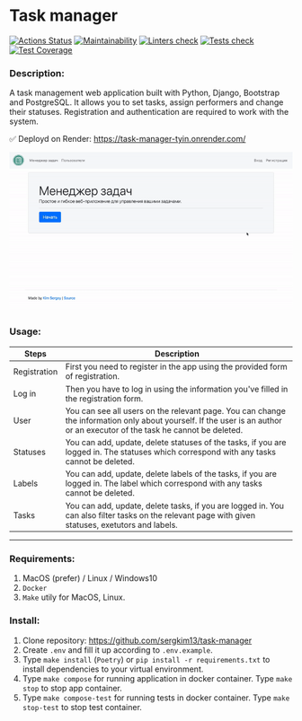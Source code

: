 # Task manager

[![Actions Status](https://github.com/sergkim13/python-project-52/workflows/hexlet-check/badge.svg)](https://github.com/sergkim13/python-project-52/actions)
[![Maintainability](https://api.codeclimate.com/v1/badges/fce77e785df35408d49f/maintainability)](https://codeclimate.com/github/sergkim13/python-project-52/maintainability)
[![Linters check](https://github.com/sergkim13/python-project-52/actions/workflows/linters_check.yml/badge.svg)](https://github.com/sergkim13/python-project-52/actions/workflows/linters_check.yml)
[![Tests check](https://github.com/sergkim13/python-project-52/actions/workflows/tests_check.yml/badge.svg)](https://github.com/sergkim13/python-project-52/actions/workflows/tests_check.yml)
[![Test Coverage](https://api.codeclimate.com/v1/badges/fce77e785df35408d49f/test_coverage)](https://codeclimate.com/github/sergkim13/python-project-52/test_coverage)

### Description:
A task management web application built with Python, Django, Bootstrap and PostgreSQL. It allows you to set tasks, assign performers and change their statuses. Registration and authentication are required to work with the system.

✅ Deployd on Render: https://task-manager-tyin.onrender.com/


<div id="header" align="center">
  <img src="https://raw.githubusercontent.com/sergkim13/static/main/task_manager/task_manager.gif?token=GHSAT0AAAAAABZLD7VFXIZRZLJDJLEH7KGQZD5SY3A" width="800"/>
</div>

### Usage:
| Steps        | Description                                                                                                                                                               |
|--------------|---------------------------------------------------------------------------------------------------------------------------------------------------------------------------|
| Registration | First you need to register in the app using the provided form of registration.                                                                                            |
| Log in       | Then you have to log in using the information you've filled in the registration form.                                                                                     |
| User         | You can see all users on the relevant page. You can change the information only about yourself. If the user is an author or an executor of the task he cannot be deleted. |
| Statuses     | You can add, update, delete statuses of the tasks, if you are logged in. The statuses which correspond with any tasks cannot be deleted.                                  |
| Labels       | You can add, update, delete labels of the tasks, if you are logged in. The label which correspond with any tasks cannot be deleted.                                       |
| Tasks        | You can add, update, delete tasks, if you are logged in. You can also filter tasks on the relevant page with given statuses, exetutors and labels.
___
### Requirements:
1. MacOS (prefer) / Linux / Windows10
2. `Docker`
3. `Make` utily for MacOS, Linux.

### Install:
1. Clone repository: https://github.com/sergkim13/task-manager
2. Create `.env` and fill it up according to `.env.example`.
3. Type `make install` (`Poetry`) or `pip install -r requirements.txt`  to install dependencies to your virtual environment.
4. Type `make compose` for running application in docker container. Type `make stop` to stop app container.
5. Type `make compose-test` for running tests in docker container. Type `make stop-test` to stop test container.
